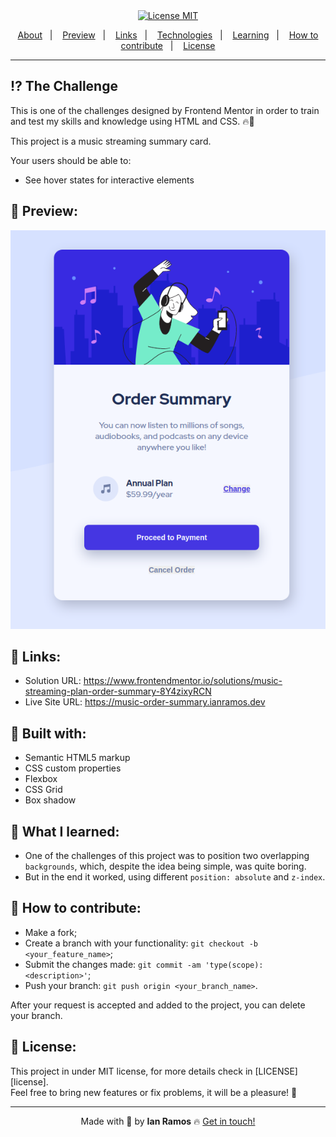 <div align="center">
  <a href="https://opensource.org/licenses/MIT"><img alt="License MIT" src="https://img.shields.io/badge/license-MIT-brightgreen"></a>
</div>

<p align="center">
  <a href="#interrobang-the-challenge">About</a>&nbsp;&nbsp;&nbsp;|&nbsp;&nbsp;&nbsp;
  <a href="#confetti_ball-preview">Preview</a>&nbsp;&nbsp;&nbsp;|&nbsp;&nbsp;&nbsp;
  <a href="#paperclip-links">Links</a>&nbsp;&nbsp;&nbsp;|&nbsp;&nbsp;&nbsp;
  <a href="#rocket-built-with">Technologies</a>&nbsp;&nbsp;&nbsp;|&nbsp;&nbsp;&nbsp;
  <a href="#gem-what-i-learned">Learning</a>&nbsp;&nbsp;&nbsp;|&nbsp;&nbsp;&nbsp;
  <a href="#confetti_ball-how-to-contribute">How to contribute</a>&nbsp;&nbsp;&nbsp;|&nbsp;&nbsp;&nbsp;
  <a href="#key-license">License</a>
</p>

---

## :interrobang: The Challenge

This is one of the challenges designed by Frontend Mentor in order to train and test my skills and knowledge using HTML and CSS. 🔥🚀

This project is a music streaming summary card.

Your users should be able to:

- See hover states for interactive elements

## :confetti_ball: Preview:

![Music order card](.github/screenshot.png)

## :paperclip: Links:

- Solution URL: https://www.frontendmentor.io/solutions/music-streaming-plan-order-summary-8Y4zixyRCN
- Live Site URL: https://music-order-summary.ianramos.dev

## :rocket: Built with:

- Semantic HTML5 markup
- CSS custom properties
- Flexbox
- CSS Grid
- Box shadow

## :gem: What I learned:

- One of the challenges of this project was to position two overlapping `backgrounds`, which, despite the idea being simple, was quite boring.
- But in the end it worked, using different `position: absolute` and `z-index`.

## :confetti_ball: How to contribute:

- Make a fork;
- Create a branch with your functionality: `git checkout -b <your_feature_name>`;
- Submit the changes made: `git commit -am 'type(scope): <description>'`;
- Push your branch: `git push origin <your_branch_name>`.

After your request is accepted and added to the project, you can delete your branch.

## :key: License:

This project in under MIT license, for more details check in [LICENSE][license]. <br>
Feel free to bring new features or fix problems, it will be a pleasure! 💜

---

<div align='center'>
  Made with 💚  by <strong>Ian Ramos</strong> 🔥
  <a href='https://www.linkedin.com/in/ian-ramos/'>Get in touch!</a>
</div>
